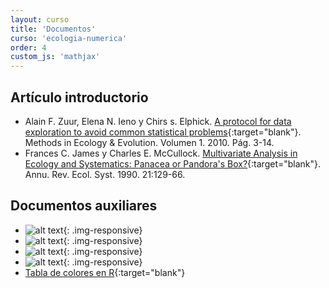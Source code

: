 ```yaml
---
layout: curso
title: 'Documentos'
curso: 'ecologia-numerica'
order: 4
custom_js: 'mathjax'
---
```


## Artículo introductorio

 - Alain F. Zuur, Elena N. Ieno y Chirs s. Elphick.
   [A protocol for data exploration to avoid common statistical  problems](/ecologia-numerica/docs/ZuurEtAl2010.pdf){:target="blank"}.
   Methods in Ecology & Evolution. Volumen 1. 2010. Pág. 3-14.
 - Frances C. James y Charles E. McCullock.
    [Multivariate Analysis in Ecology and Systematics: Panacea or Pandora's Box?](/ecologia-numerica/docs/MultivariateAnalysis.pdf){:target="blank"}.
    Annu. Rev. Ecol. Syst. 1990. 21:129-66.

## Documentos auxiliares

 - ![alt text](/ecologia-numerica/docs/points.png "Puntos"){: .img-responsive}
 - ![alt text](/ecologia-numerica/docs/lines.png "Líneas"){: .img-responsive}
 - ![alt text](/ecologia-numerica/docs/ColorsChart1.jpg "Colores por número"){: .img-responsive}
 - ![alt text](/ecologia-numerica/docs/ColorsChart2.jpg "Colores por gama"){: .img-responsive}
 - [Tabla de colores en R](/ecologia-numerica/docs/ColorChart.pdf){:target="blank"}


<!--<
## Enlace de tutorial de  `dplyr`

 - [Tutorial `dplyr`](https://cran.rstudio.com/web/packages/dplyr/vignettes/introduction.html)

## Documento de diversidad del paquete `vegan`

 - [Diversidad en vegan](./docs/diversity-vegan.pdf)
--->
